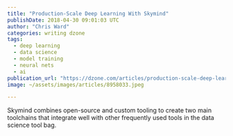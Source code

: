 ```yaml
---
title: "Production-Scale Deep Learning With Skymind"
publishDate: 2018-04-30 09:01:03 UTC
author: "Chris Ward"
categories: writing dzone
tags:
  - deep learning
  - data science
  - model training
  - neural nets
  - ai
publication_url: "https://dzone.com/articles/production-scale-deep-learning-with-skymind"
image: ~/assets/images/articles/8958033.jpeg

---
```

Skymind combines open-source and custom tooling to create two main toolchains that integrate well with other frequently used tools in the data science tool bag.

